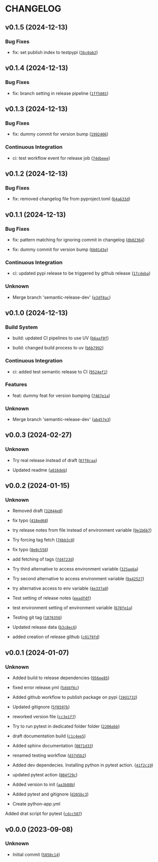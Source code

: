 # CHANGELOG


## v0.1.5 (2024-12-13)

### Bug Fixes

* fix: set publish index to testpypi ([`3bc0ab2`](https://github.com/mpasson/test_package_mp/commit/3bc0ab2763855fbdf3a6e46bb7b3fd68e0e9fbb0))


## v0.1.4 (2024-12-13)

### Bug Fixes

* fix: branch setting in release pipeline ([`1ff5801`](https://github.com/mpasson/test_package_mp/commit/1ff5801a1715b71a6ead31a52cb702bd164d83b1))


## v0.1.3 (2024-12-13)

### Bug Fixes

* fix: dummy commit for version bump ([`1992406`](https://github.com/mpasson/test_package_mp/commit/199240655f7b5267aa44558f4c56dde89a2ae63a))

### Continuous Integration

* ci: test workflow event for release job ([`74dbeee`](https://github.com/mpasson/test_package_mp/commit/74dbeeedea56083bf14a9f273050c72c07cee000))


## v0.1.2 (2024-12-13)

### Bug Fixes

* fix: removed changelog file from pyproject.toml ([`64a633d`](https://github.com/mpasson/test_package_mp/commit/64a633d4f0d1693f17c5d50a7260bb1e62a70273))


## v0.1.1 (2024-12-13)

### Bug Fixes

* fix: pattern matching for ignoring commit in changelog ([`db02364`](https://github.com/mpasson/test_package_mp/commit/db02364bb1692d93fef72b2dabfbbe24fae362ba))

* fix: dummy commit for version bump ([`6b01d3e`](https://github.com/mpasson/test_package_mp/commit/6b01d3e310ad887eb19eb1284d5eba0aa959121d))

### Continuous Integration

* ci: updated pypi release to be triggered by github release ([`17cdeba`](https://github.com/mpasson/test_package_mp/commit/17cdebaf209eb598917ab966db98c14d11193710))

### Unknown

* Merge branch 'semantic-release-dev' ([`e3df8ac`](https://github.com/mpasson/test_package_mp/commit/e3df8ac97b9b587b4f7e2efe8ae2bd5a4de2c4c3))


## v0.1.0 (2024-12-13)

### Build System

* build: updated CI pipelines to use UV ([`b6aaf0f`](https://github.com/mpasson/test_package_mp/commit/b6aaf0f8f3f84ed16abb9721f7af6b85acc96e8f))

* build: changed build process to uv ([`b6b7992`](https://github.com/mpasson/test_package_mp/commit/b6b799291e43a1f3019e4328c6fe52a3b56e56fe))

### Continuous Integration

* ci: added test semantic release to CI ([`9524ef1`](https://github.com/mpasson/test_package_mp/commit/9524ef1873cb5f13782d1738785bedcec27bff14))

### Features

* feat: dummy feat for version bumping ([`7467e1a`](https://github.com/mpasson/test_package_mp/commit/7467e1a90e5d094cb6229c4e2b77d68b727a6dfb))

### Unknown

* Merge branch 'semantic-release-dev' ([`ab457e3`](https://github.com/mpasson/test_package_mp/commit/ab457e31043e91ed5dbe7062a761f49e1cbc5e76))


## v0.0.3 (2024-02-27)

### Unknown

* Try real release instead of draft ([`87f8caa`](https://github.com/mpasson/test_package_mp/commit/87f8caaf671dffa285cb6e8b1d572d43bfbcebb7))

* Updated readme ([`a816deb`](https://github.com/mpasson/test_package_mp/commit/a816debfc14a07fee81168c31d57432490e0284e))


## v0.0.2 (2024-01-15)

### Unknown

* Removed draft ([`32044e8`](https://github.com/mpasson/test_package_mp/commit/32044e82b6b459962f3dbb4163fbfb9ee1d08044))

* fix typo ([`418ed68`](https://github.com/mpasson/test_package_mp/commit/418ed68eef203d2d5049652f58c7eccf9fa8df03))

* try release notes from file instead of environment variable ([`9e1b6b7`](https://github.com/mpasson/test_package_mp/commit/9e1b6b7fb2aa7466e13569d688473fd758838e5e))

* Try forcing tag fetch ([`76bb3c0`](https://github.com/mpasson/test_package_mp/commit/76bb3c0453e78550ec08f5721285e1f95ce6b69f))

* fix typo ([`8e0c556`](https://github.com/mpasson/test_package_mp/commit/8e0c556f1875746c67215c6e70f1081cd285416b))

* add fetching of tags ([`fd4723d`](https://github.com/mpasson/test_package_mp/commit/fd4723d4d8bc5e628c0b764d611cfbb7804cfe36))

* Try third alternative to access environment variable ([`325ae6a`](https://github.com/mpasson/test_package_mp/commit/325ae6ab74c5acbd19c61dc2095b4ac884f4b559))

* Try second alternative to access environment variable ([`9a42527`](https://github.com/mpasson/test_package_mp/commit/9a425270cc19165f8fa1f10a1d7cbe21789eb93b))

* try alternative access to env variable ([`4e337a0`](https://github.com/mpasson/test_package_mp/commit/4e337a0271db1780c0db7c6570fa9d35b78ed8ee))

* Test setting of release notes ([`eeadfdf`](https://github.com/mpasson/test_package_mp/commit/eeadfdf8f595d9dfd520a421b1a9f9db7c3d31c1))

* test environment setting of environment variable ([`670fe1a`](https://github.com/mpasson/test_package_mp/commit/670fe1ab29a183a55250ef820cf3d71e69ae3891))

* Testing git tag ([`1876356`](https://github.com/mpasson/test_package_mp/commit/1876356e1689c9c7797664b8a47922e56b6e8b5b))

* Updated release data ([`b3c8ec6`](https://github.com/mpasson/test_package_mp/commit/b3c8ec6dbad3f5a1a7ddc1e2900c16956cbc06a0))

* added creation of release github ([`c0179fd`](https://github.com/mpasson/test_package_mp/commit/c0179fd90a3b0025898d137c88f1d41335e5e3dc))


## v0.0.1 (2024-01-07)

### Unknown

* Added build to release dependencies ([`956ee85`](https://github.com/mpasson/test_package_mp/commit/956ee8552c11b847d45bc807ac9514de46b53577))

* fixed error release.yml ([`5dd4f6c`](https://github.com/mpasson/test_package_mp/commit/5dd4f6c5baeb57c8a963e8ac2c19887f2061a02f))

* Added github workflow to publish package on pypi ([`19d1732`](https://github.com/mpasson/test_package_mp/commit/19d17327f38ae01acae311c6998b8ffc65a8b5ee))

* Updated gitignore ([`5f8597b`](https://github.com/mpasson/test_package_mp/commit/5f8597b7047cfd3ddeef8f28cb0106e6f67795a5))

* reworked version file ([`cc3e1f7`](https://github.com/mpasson/test_package_mp/commit/cc3e1f7878756ddc9479aa20d014b2fc1702059c))

* Try to run pytest in dedicated folder folder ([`2206ebb`](https://github.com/mpasson/test_package_mp/commit/2206ebba7179080a351a94a84e8c423aefb06f24))

* draft documentation build ([`c1c4ee5`](https://github.com/mpasson/test_package_mp/commit/c1c4ee5a9e035212db9c5cae87629274ff6c565b))

* Added sphinx documentation ([`0871d33`](https://github.com/mpasson/test_package_mp/commit/0871d333274ab6d2ce0691747f3db34a9d32e1bd))

* renamed testing workflow ([`d3745b2`](https://github.com/mpasson/test_package_mp/commit/d3745b287c7c2a57bc9ba6896a752564487bff29))

* Added dev dependecies.
Installing python in pytest action. ([`41f2c19`](https://github.com/mpasson/test_package_mp/commit/41f2c1971ca4c511a2c1671b65543a0858e7516e))

* updated pytest action ([`804f29c`](https://github.com/mpasson/test_package_mp/commit/804f29ce654b20135ce4d5c3fc74cc018adb8b0c))

* Added version to init ([`aa3b88b`](https://github.com/mpasson/test_package_mp/commit/aa3b88b6407a2092b08e85c112a7397ab3973706))

* Added pytest and gitignore ([`d265bc3`](https://github.com/mpasson/test_package_mp/commit/d265bc39d9fde0b9065d11ea4c42cb933d586387))

* Create python-app.yml

Added drat script for pytest ([`cdcc587`](https://github.com/mpasson/test_package_mp/commit/cdcc587fd09ea64e5f240461365d1f066f70e362))


## v0.0.0 (2023-09-08)

### Unknown

* Initial commit ([`5850c14`](https://github.com/mpasson/test_package_mp/commit/5850c14fd7aadd5cbec27657da0f538c22f1b63d))
